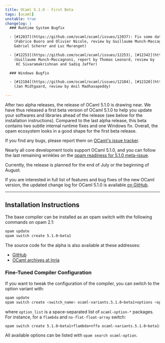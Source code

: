 ```yaml
---
title: OCaml 5.1.0 - First Beta
tags: [ocaml]
unstable: true
changelog: |
  ### Runtime System Bugfix

  - [#12037](https://github.com/ocaml/ocaml/issues/12037): Fix some data races by using volatile when necessary
    (Fabrice Buoro and Olivier Nicole, review by Guillaume Munch-Maccagnoni,
    Gabriel Scherer and Luc Maranget)

  - [#12253](https://github.com/ocaml/ocaml/issues/12253), [#12342](https://github.com/ocaml/ocaml/issues/12342): Fix infinite loop in signal handling.
    (Guillaume Munch-Maccagnoni, report by Thomas Leonard, review by
     KC Sivaramakrishnan and Sadiq Jaffer)

  ### Windows Bugfix

  - [#12184](https://github.com/ocaml/ocaml/issues/12184), [#12320](https://github.com/ocaml/ocaml/issues/12320): Sys.rename Windows fixes on directory corner cases.
    (Jan Midtgaard, review by Anil Madhavapeddy)

---
```


After two alpha releases, the release of OCaml 5.1.0 is drawing near.
We have thus released a first beta version of OCaml 5.1.0 to help you update your softwares and libraries ahead of the release (see below for the installation instructions).
Compared to the last alpha release, this beta contains two subtle internal runtime fixes and one Windows fix.
Overall, the opam ecosystem looks in a good shape for the first beta release.

If you find any bugs, please report them on [OCaml's issue tracker](https://github.com/ocaml/ocaml/issues).

Nearly all core development tools support OCaml 5.1.0, and you can follow the last remaining wrinkles on the
[opam readiness for 5.1.0 meta-issue](https://github.com/ocaml/opam-repository/issues/23669).

Currently, the release is planned for the end of July or the beginning of August.

If you are interested in full list of features and bug fixes of the new OCaml version, the
updated change log for OCaml 5.1.0 is available [on GitHub](https://github.com/ocaml/ocaml/blob/5.1/Changes).


---
## Installation Instructions

The base compiler can be installed as an opam switch with the following commands
on opam 2.1:

```bash
opam update
opam switch create 5.1.0~beta1
```

The source code for the alpha is also available at these addresses:

* [GitHub](https://github.com/ocaml/ocaml/archive/5.1.0-beta1.tar.gz)
* [OCaml archives at Inria](https://caml.inria.fr/pub/distrib/ocaml-5.1/ocaml-5.1.0~beta1.tar.gz)

### Fine-Tuned Compiler Configuration

If you want to tweak the configuration of the compiler, you can switch to the option variant with:

```bash
opam update
opam switch create <switch_name> ocaml-variants.5.1.0~beta1+options <option_list>
```

where `option_list` is a space-separated list of `ocaml-option-*` packages. For instance, for a `flambda` and `no-flat-float-array` switch:

```bash
opam switch create 5.1.0~beta1+flambda+nffa ocaml-variants.5.1.0~beta1+options ocaml-option-flambda ocaml-option-no-flat-float-array
```

All available options can be listed with `opam search ocaml-option`.
